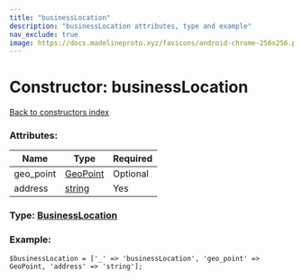 ```yaml
---
title: "businessLocation"
description: "businessLocation attributes, type and example"
nav_exclude: true
image: https://docs.madelineproto.xyz/favicons/android-chrome-256x256.png
---
```

# Constructor: businessLocation  
[Back to constructors index](/API_docs/constructors/index.html)



### Attributes:

| Name     |    Type       | Required |
|----------|---------------|----------|
|geo\_point|[GeoPoint](/API_docs/types/GeoPoint.html) | Optional|
|address|[string](/API_docs/types/string.html) | Yes|



### Type: [BusinessLocation](/API_docs/types/BusinessLocation.html)


### Example:

```
$businessLocation = ['_' => 'businessLocation', 'geo_point' => GeoPoint, 'address' => 'string'];
```  
